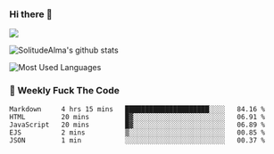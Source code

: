### Hi there 👋
<p>
  <a href="https://count.getloli.com/"><img src="https://count.getloli.com/get/@:solitudealma"></a>
</p>

![SolitudeAlma's github stats](https://github-readme-stats.vercel.app/api?username=solitudealma&show_icons=true&theme=radical)

![Most Used Languages](https://github-readme-stats.vercel.app/api/top-langs/?username=solitudealma&layout=compact&hide_border=true&theme=dark)
<!-- ![visitors](https://visitor-badge.glitch.me/badge?page_id=solitudealma.solitudealma.id) -->


### :dart: Weekly Fuck The Code

<!--START_SECTION:waka-->
```text
Markdown     4 hrs 15 mins   █████████████████████░░░░   84.16 % 
HTML         20 mins         █▓░░░░░░░░░░░░░░░░░░░░░░░   06.91 % 
JavaScript   20 mins         █▓░░░░░░░░░░░░░░░░░░░░░░░   06.89 % 
EJS          2 mins          ▒░░░░░░░░░░░░░░░░░░░░░░░░   00.85 % 
JSON         1 min           ░░░░░░░░░░░░░░░░░░░░░░░░░   00.37 % 
```
<!--END_SECTION:waka-->
